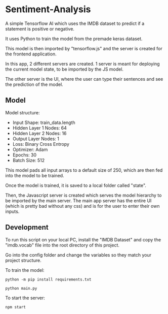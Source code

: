 # Sentiment-Analysis
A simple Tensorflow AI which uses the IMDB dataset to predict if a statement is positive or negative.


It uses Python to train the model from the premade keras dataset.

This model is then imported by "tensorflow.js" and the server is created for the frontend application.


In this app, 2 different servers are created. 1 server is meant for deploying the current model state, to be imported by the JS model.


The other server is the UI, where the user can type their sentences and see the prediction of the model.



## Model

Model structure:

- Input Shape: train_data.length
- Hidden Layer 1 Nodes: 64
- Hidden Layer 2 Nodes: 16
- Output Layer Nodes: 1
- Loss: Binary Cross Entropy
- Optimizer: Adam
- Epochs: 30
- Batch Size: 512


This model pads all input arrays to a default size of 250, which are then fed into the model to be trained.

Once the model is trained, it is saved to a local folder called "state".

Then, the Javascript server is created which serves the model hierarchy to be imported by the main server. The main app server has the entire UI (which is pretty bad without any css) and is for the user to enter their own inputs.



## Development

To run this script on your local PC, install the "IMDB Dataset" and copy the "imdb.vocab" file into the root directory of this project.

Go into the config folder and change the variables so they match your project structure.



To train the model:

```
python -m pip install requirements.txt
```

```
python main.py
```


To start the server:

```
npm start
```
